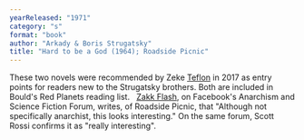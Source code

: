 ```yaml
---
yearReleased: "1971"
category: "s"
format: "book"
author: "Arkady & Boris Strugatsky"
title: "Hard to be a God (1964); Roadside Picnic"
---
```

 These two novels were recommended by Zeke <a href="https://seesharppress.wordpress.com/2017/09/11/review-the-doomed-city-by-arkady-and-boris-strugatsky/"> Teflon</a> in 2017 as entry points for readers new to the Strugatsky brothers.  Both are included in Bould's Red Planets  reading list.
  
 <a href="https://www.facebook.com/groups/anarchismandsciencefiction/">Zakk Flash</a>,  on Facebook's Anarchism and Science Fiction Forum, writes, of Roadside  Picnic, that "Although not  specifically anarchist, this looks interesting." On the same forum, Scott  Rossi confirms it as "really interesting". 
 
